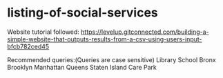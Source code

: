 # listing-of-social-services
Website tutorial followed: https://levelup.gitconnected.com/building-a-simple-website-that-outputs-results-from-a-csv-using-users-input-bfcb782ced45

Recommended queries:(Queries are case sensitive)
Library
School
Bronx
Brooklyn 
Manhattan
Queens
Staten Island
Care
Park
